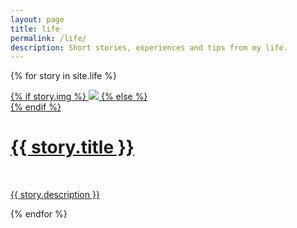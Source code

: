 ```yaml
---
layout: page
title: life
permalink: /life/
description: Short stories, experiences and tips from my life.
---
```


{% for story in site.life %}

<div class="story ">
<div class="thumbnail">
    <a href="{{ site.baseurl }}{{ story.url }}">
    {% if story.img %}
        <img class="thumbnail" src="{{ story.img }}"/>
    {% else %}
        <div class="thumbnail blankbox"></div>
    {% endif %}    
    <span>
        <h1>{{ story.title }}</h1>
        <br/>
        <p>{{ story.description }}</p>
    </span>
    </a>
</div>
</div>

{% endfor %}
